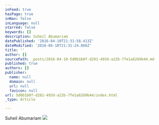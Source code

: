 ```yaml
---
inFeed: true
hasPage: true
inNav: false
inLanguage: null
starred: false
keywords: []
description: Suheil Abumariam
datePublished: '2016-04-10T21:31:58.413Z'
dateModified: '2016-04-10T21:31:24.866Z'
title: ''
author: []
sourcePath: _posts/2016-04-10-5d0b1b0f-d281-493d-a22b-7fe1a6269b44.md
published: true
authors: []
publisher:
  name: null
  domain: null
  url: null
  favicon: null
url: 5d0b1b0f-d281-493d-a22b-7fe1a6269b44/index.html
_type: Article

---
```

Suheil Abumariam
![](https://the-grid-user-content.s3-us-west-2.amazonaws.com/de695828-3bac-4924-b54d-d4bab6df3c3c.png)